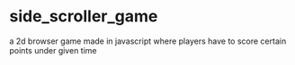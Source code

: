 # side_scroller_game
a 2d browser game made in javascript where players have to score certain  points under given time 
